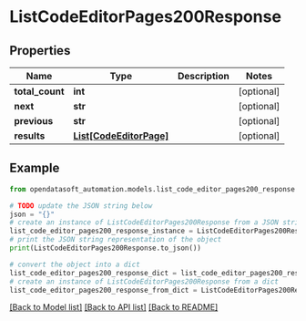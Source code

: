 # ListCodeEditorPages200Response


## Properties

Name | Type | Description | Notes
------------ | ------------- | ------------- | -------------
**total_count** | **int** |  | [optional] 
**next** | **str** |  | [optional] 
**previous** | **str** |  | [optional] 
**results** | [**List[CodeEditorPage]**](CodeEditorPage.md) |  | [optional] 

## Example

```python
from opendatasoft_automation.models.list_code_editor_pages200_response import ListCodeEditorPages200Response

# TODO update the JSON string below
json = "{}"
# create an instance of ListCodeEditorPages200Response from a JSON string
list_code_editor_pages200_response_instance = ListCodeEditorPages200Response.from_json(json)
# print the JSON string representation of the object
print(ListCodeEditorPages200Response.to_json())

# convert the object into a dict
list_code_editor_pages200_response_dict = list_code_editor_pages200_response_instance.to_dict()
# create an instance of ListCodeEditorPages200Response from a dict
list_code_editor_pages200_response_from_dict = ListCodeEditorPages200Response.from_dict(list_code_editor_pages200_response_dict)
```
[[Back to Model list]](../README.md#documentation-for-models) [[Back to API list]](../README.md#documentation-for-api-endpoints) [[Back to README]](../README.md)


